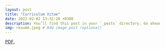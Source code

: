 ```yaml
---
layout: post
title: "Curriculum Vitae"
date: 2022-02-02 13:32:20 +0300
description: You’ll find this post in your `_posts` directory. Go ahead and edit it and re-build the site to see your changes. # Add post description (optional)
img: resume.jpeg # Add image post (optional)
---
```


<a href="https://github.com/Zahidul-Hasan/zahidul-hasan.github.io/tree/master/assets/pdfs.CV.pdf" target="_blank">PDF.</a>
